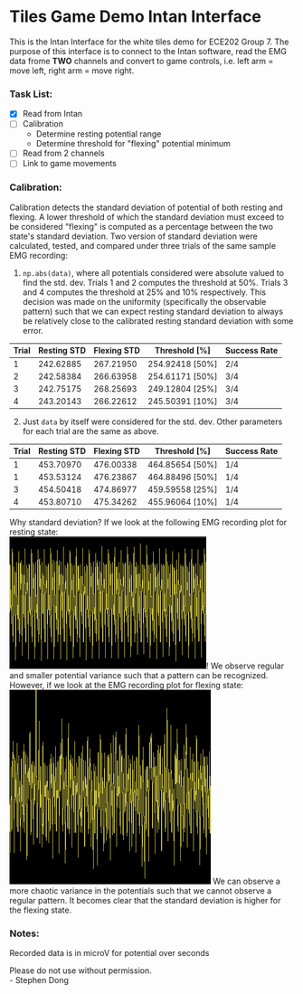 # Tiles Game Demo Intan Interface
This is the Intan Interface for the white tiles demo for ECE202 Group 7. The purpose of this interface is to connect to the Intan software, read the EMG data frome **TWO** channels and convert to game controls, i.e. left arm = move left, right arm = move right.  

### Task List:
* [x] Read from Intan
* [ ] Calibration
    * Determine resting potential range
    * Determine threshold for "flexing" potential minimum
* [ ] Read from 2 channels
* [ ] Link to game movements

### Calibration:
Calibration detects the standard deviation of potential of both resting and flexing. A lower threshold of which the standard deviation must exceed to be considered "flexing" is computed as a percentage between the two state's standard deviation. Two version of standard deviation were calculated, tested, and compared under three trials of the same sample EMG recording:
1. `np.abs(data)`, where all potentials considered were absolute valued to find the std. dev. Trials 1 and 2 computes the threshold at 50%. Trials 3 and 4 computes the threshold at 25% and 10% respectively. This decision was made on the uniformity (specifically the observable pattern) such that we can expect resting standard deviation to always be relatively close to the calibrated resting standard deviation with some error.

| Trial | Resting STD | Flexing STD | Threshold [\%] | Success Rate |
| ----- | ----------- | ----------- | -------------- | ------------ |
|   1   |  242.62885  |  267.21950  | 254.92418 [50\%] |     2/4      |
|   2   |  242.58384  |  266.63958  | 254.61171 [50\%] |     3/4      |
|   3   |  242.75175  |  268.25693  | 249.12804 [25\%] |     3/4      |
|   4   |  243.20143  |  266.22612  | 245.50391 [10\%] |     3/4      |

2. Just `data` by itself were considered for the std. dev. Other parameters for each trial are the same as above.
   
| Trial | Resting STD | Flexing STD | Threshold [\%] | Success Rate |
| ----- | ----------- | ----------- | -------------- | ------------ |
|   1   |  453.70970  |  476.00338  | 464.85654 [50\%] |     1/4      |
|   1   |  453.53124  |  476.23867  | 464.88496 [50\%] |     1/4      |
|   3   |  454.50418  |  474.86977  | 459.59558 [25\%] |     1/4      |
|   4   |  453.80710  |  475.34262  | 455.96064 [10\%] |     1/4      |

Why standard deviation? If we look at the following EMG recording plot for resting state:  
![Resting Sample](image.png)!
We observe regular and smaller potential variance such that a pattern can be recognized. However, if we look at the EMG recording plot for flexing state:  
![alt text](image-2.png)
We can observe a more chaotic variance in the potentials such that we cannot observe a regular pattern. It becomes clear that the standard deviation is higher for the flexing state.

### Notes:
Recorded data is in microV for potential over seconds

Please do not use without permission.  
\- Stephen Dong

